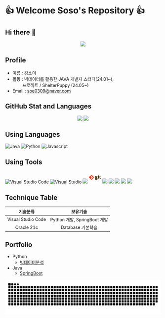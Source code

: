 # 👍 Welcome Soso's Repository 👍

## Hi there 👋

<p align='center'>
  <a href="https://github.com/riversoso">
    <img src="https://capsule-render.vercel.app/api?type=venom&height=270&color=gradient&text=Soso's%20Repository&section=header&reversal=false&textBg=false&fontColor=005174&fontSize=40&animation=blinking&fontAlign=50"/>
  </a>
</p>

## Profile
- 이름 : 강소이
- 활동 : 빅데이터를 활용한 JAVA 개발자 스터디(24.01~),  
　　 프로젝트 / ShelterPuppy (24.05~)  
- Email : soe0309@naver.com

## GitHub Stat and Languages
<p align='center'>
  <a href="https://github.com/riversoso">
    <img src="https://github-readme-stats.vercel.app/api?username=guemin96&theme=tokyonight&show_icons=true"/>
    <img src="https://github-readme-stats.vercel.app/api/top-langs/?username=riversoso&theme=tokyonight&layout=compact"/>
  </a>
</p>

## Using Languages
<p align='left'>
    <img height="40" src="https://img.icons8.com/?size=100&id=Pd2x9GWu9ovX&format=png&color=000000" title="Java">
    <img height="40" src="https://img.icons8.com/?size=100&id=13441&format=png&color=000000" title="Python">
    <img height="40" src="https://img.icons8.com/?size=100&id=108784&format=png&color=000000" title="Javascript">
</p>

## Using Tools
<p align='left'>
    <img height="40" src="https://img.icons8.com/?size=100&id=9OGIyU8hrxW5&format=png&color=000000" title="Visual Studio Code">
    <img height="40" src="https://img.icons8.com/?size=100&id=ezj3zaVtImPg&format=png&color=000000" title="Visual Studio">
    <img height="40" src="https://d1jnx9ba8s6j9r.cloudfront.net/blog/wp-content/uploads/2019/10/logo.png">
    <img height="40" src="https://github.com/Pythunder/explore/blob/80688e429a7d4ef2fca1e82350fe8e3517d3494d/topics/git/git.png">
    <img height="40" src="https://upload.wikimedia.org/wikipedia/commons/b/b6/PuTTY_icon_128px.png">
    <img height="40" src="https://img.icons8.com/color/48/000000/raspberry-pi.png">
    <img height="40" src="https://mosquitto.org/stickers/mosquitto-mono.png">
    <img height="40" src="https://img.icons8.com/fluent/48/000000/vmware-workstation-player.png">
    <img height="40" src="https://taiwebs.com/upload/icons/vnc-connect-enterprise220-220.png">
</p>

## Technique Table
| 기술분류 | 보유기술 |
|:---:|:---:|
| Visual Studio Code | Python 개발, SpringBoot 개발 |
|Oracle 21c | Database 기본학습|

## Portfolio
- Python
  - [빅데이터분석](https://github.com/riversoso/java-bigdata-2024)
- Java
  - [SpringBoot](https://github.com/riversoso/basic-springboot-2024)

<img src="https://raw.githubusercontent.com/Platane/snk/output/github-contribution-grid-snake.svg" />
<!--
**riversoso/riversoso** is a ✨ _special_ ✨ repository because its `README.md` (this file) appears on your GitHub profile.

Here are some ideas to get you started:

- 🔭 I’m currently working on ...
- 🌱 I’m currently learning ...
- 👯 I’m looking to collaborate on ...
- 🤔 I’m looking for help with ...
- 💬 Ask me about ...
- 📫 How to reach me: ...
- 😄 Pronouns: ...
- ⚡ Fun fact: ...
-->
